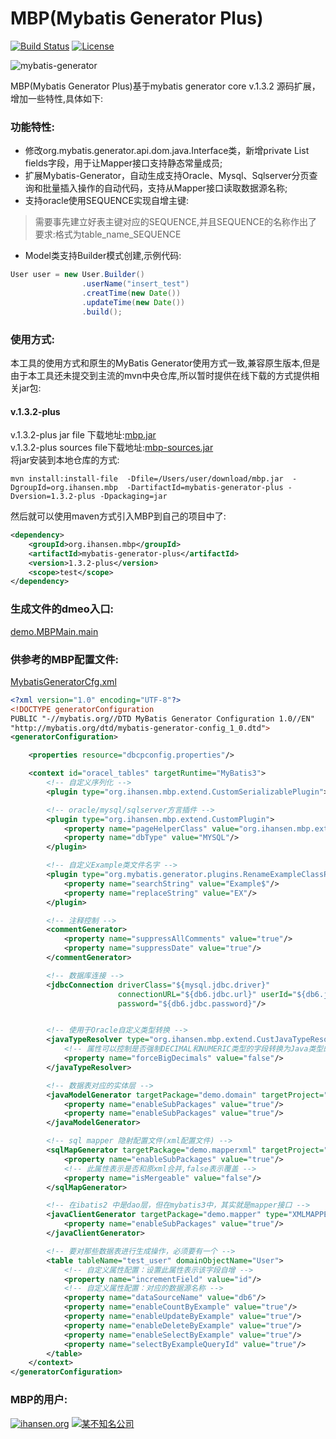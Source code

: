 # MBP(Mybatis Generator Plus)

[![Build Status](https://travis-ci.org/mybatis/generator.svg?branch=master)](https://travis-ci.org/mybatis/generator)
[![License](http://img.shields.io/:license-apache-brightgreen.svg)](http://www.apache.org/licenses/LICENSE-2.0.html)

![mybatis-generator](http://ihansen.oss-cn-hangzhou.aliyuncs.com/jar/mbp/1.3.2-plus/MBP.jpg)

MBP(Mybatis Generator Plus)基于mybatis generator core v.1.3.2 源码扩展，增加一些特性,具体如下:
### 功能特性:  
* 修改org.mybatis.generator.api.dom.java.Interface类，新增private List<Field> fields字段，用于让Mapper接口支持静态常量成员;  
* 扩展Mybatis-Generator，自动生成支持Oracle、Mysql、Sqlserver分页查询和批量插入操作的自动代码，支持从Mapper接口读取数据源名称;  
* 支持oracle使用SEQUENCE实现自增主键:  

> 需要事先建立好表主键对应的SEQUENCE,并且SEQUENCE的名称作出了要求:格式为table_name_SEQUENCE   

* Model类支持Builder模式创建,示例代码:
```java
User user = new User.Builder()
				.userName("insert_test")
				.creatTime(new Date())
				.updateTime(new Date())
				.build();
```  

### 使用方式:
本工具的使用方式和原生的MyBatis Generator使用方式一致,兼容原生版本,但是由于本工具还未提交到主流的mvn中央仓库,所以暂时提供在线下载的方式提供相关jar包:
#### v.1.3.2-plus  
v.1.3.2-plus jar file 下载地址:[mbp.jar](http://static-ali.ihansen.org/jar/mbp/1.3.2-plus/mbp.jar)       
v.1.3.2-plus sources file下载地址:[mbp-sources.jar](http://static-ali.ihansen.org/jar/mbp/1.3.2-plus/mbp-sources.jar)  
将jar安装到本地仓库的方式:
```
mvn install:install-file  -Dfile=/Users/user/download/mbp.jar  -DgroupId=org.ihansen.mbp  -DartifactId=mybatis-generator-plus -Dversion=1.3.2-plus -Dpackaging=jar
```
然后就可以使用maven方式引入MBP到自己的项目中了:
```xml
<dependency>
    <groupId>org.ihansen.mbp</groupId>
    <artifactId>mybatis-generator-plus</artifactId>
    <version>1.3.2-plus</version>
    <scope>test</scope>
</dependency>
```
  
  




### 生成文件的dmeo入口: 
[demo.MBPMain.main](https://github.com/handosme/mybatis-generator-plus/blob/master/src/test/java/demo/MBPMain.java)  
### 供参考的MBP配置文件: 
[MybatisGeneratorCfg.xml](https://github.com/handosme/mybatis-generator-plus/blob/master/src/test/resources/MybatisGeneratorCfg.xml)  

```xml
<?xml version="1.0" encoding="UTF-8"?>
<!DOCTYPE generatorConfiguration
PUBLIC "-//mybatis.org//DTD MyBatis Generator Configuration 1.0//EN"
"http://mybatis.org/dtd/mybatis-generator-config_1_0.dtd">
<generatorConfiguration>

    <properties resource="dbcpconfig.properties"/>

    <context id="oracel_tables" targetRuntime="MyBatis3">
        <!-- 自定义序列化 -->
        <plugin type="org.ihansen.mbp.extend.CustomSerializablePlugin"></plugin>

        <!-- oracle/mysql/sqlserver方言插件 -->
        <plugin type="org.ihansen.mbp.extend.CustomPlugin">
            <property name="pageHelperClass" value="org.ihansen.mbp.extend.PageHelper"/>
            <property name="dbType" value="MYSQL"/>
        </plugin>

        <!-- 自定义Example类文件名字 -->
        <plugin type="org.mybatis.generator.plugins.RenameExampleClassPlugin">
            <property name="searchString" value="Example$"/>
            <property name="replaceString" value="EX"/>
        </plugin>

        <!-- 注释控制 -->
        <commentGenerator>
            <property name="suppressAllComments" value="true"/>
            <property name="suppressDate" value="true"/>
        </commentGenerator>

        <!-- 数据库连接 -->
        <jdbcConnection driverClass="${mysql.jdbc.driver}"
                        connectionURL="${db6.jdbc.url}" userId="${db6.jdbc.username}"
                        password="${db6.jdbc.password}"/>


        <!-- 使用于Oracle自定义类型转换 -->
        <javaTypeResolver type="org.ihansen.mbp.extend.CustJavaTypeResolver">
            <!-- 属性可以控制是否强制DECIMAL和NUMERIC类型的字段转换为Java类型的java.math.BigDecimal,默认值为false -->
            <property name="forceBigDecimals" value="false"/>
        </javaTypeResolver>

        <!-- 数据表对应的实体层 -->
        <javaModelGenerator targetPackage="demo.domain" targetProject="src/test/java">
            <property name="enableSubPackages" value="true"/>
            <property name="enableSubPackages" value="true"/>
        </javaModelGenerator>

        <!-- sql mapper 隐射配置文件(xml配置文件) -->
        <sqlMapGenerator targetPackage="demo.mapperxml" targetProject="src/test/resources">
            <property name="enableSubPackages" value="true"/>
            <!-- 此属性表示是否和原xml合并,false表示覆盖 -->
            <property name="isMergeable" value="false"/>
        </sqlMapGenerator>

        <!-- 在ibatis2 中是dao层，但在mybatis3中，其实就是mapper接口 -->
        <javaClientGenerator targetPackage="demo.mapper" type="XMLMAPPER" targetProject="src/test/java">
            <property name="enableSubPackages" value="true"/>
        </javaClientGenerator>

        <!-- 要对那些数据表进行生成操作，必须要有一个 -->
        <table tableName="test_user" domainObjectName="User">
            <!-- 自定义属性配置：设置此属性表示该字段自增 -->
            <property name="incrementField" value="id"/>
            <!-- 自定义属性配置：对应的数据源名称 -->
            <property name="dataSourceName" value="db6"/>
            <property name="enableCountByExample" value="true"/>
            <property name="enableUpdateByExample" value="true"/>
            <property name="enableDeleteByExample" value="true"/>
            <property name="enableSelectByExample" value="true"/>
            <property name="selectByExampleQueryId" value="true"/>
        </table>
    </context>
</generatorConfiguration>
```


### MBP的用户:
[![ihansen.org](http://ihansen.oss-cn-hangzhou.aliyuncs.com/img/ihansen.png)](http://w3.ihansen.org/)
[![某不知名公司](http://ihansen.oss-cn-hangzhou.aliyuncs.com/img/Notfamous.jpg)]()



